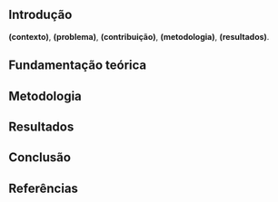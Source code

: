 ## Introdução
**(contexto)**, **(problema)**, **(contribuição)**, **(metodologia)**, **(resultados)**.

## Fundamentação teórica

## Metodologia

## Resultados

## Conclusão

## Referências
